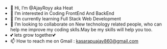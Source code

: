 - 👋 Hi, I’m @AjayRoyy aka Heat
- 👀 I’m interested in Coding FrontEnd And BackEnd
- 🌱 I’m currently learning Full Stack Web Development
- 💞️ I’m looking to collaborate on New technology related people, who can help me improve my coding sklls.May be my skills will help you too.
- 💕 lets grow together💕
- 📫 How to reach me on Gmail : kasarapuajay860@gmail.com

<!---
AjayRoyy/AjayRoyy is a ✨ special ✨ repository because its `README.md` (this file) appears on your GitHub profile.
You can click the Preview link to take a look at your changes.
--->
